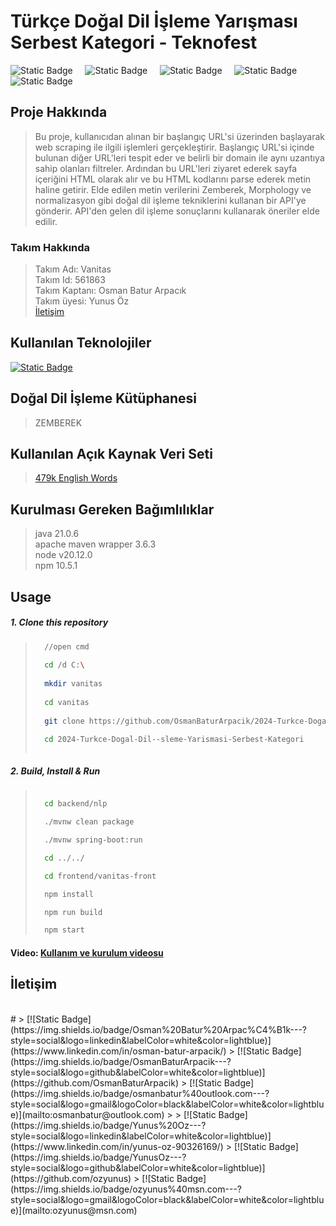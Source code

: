 # Türkçe Doğal Dil İşleme Yarışması Serbest Kategori - Teknofest

![Static Badge](https://img.shields.io/badge/java-21.0.6-red?style=flat-square)
&nbsp; &nbsp; ![Static Badge](https://img.shields.io/badge/node-v20.12.0-red?style=flat&logo=nodedotjs&logoColor=green)
&nbsp; &nbsp; ![Static Badge](https://img.shields.io/badge/npm-v10.5.1-red?style=flat&logo=npm)
&nbsp; &nbsp; ![Static Badge](https://img.shields.io/badge/apache%20maven%20wrapper-3.6.3-red?style=flat-square&logo=apachemaven&logoColor=blue&labelColor=%23fffdd0&color=blue)
&nbsp; &nbsp; ![Static Badge](https://img.shields.io/badge/spring-3.3.2-red?style=flat-square&logo=spring&labelColor=white&color=green)

## **Proje Hakkında** 
>Bu proje, kullanıcıdan alınan bir başlangıç URL'si üzerinden başlayarak web scraping ile ilgili işlemleri gerçekleştirir. Başlangıç URL'si içinde bulunan diğer URL'leri tespit eder ve belirli bir domain ile aynı uzantıya sahip olanları filtreler. Ardından bu URL'leri ziyaret ederek sayfa içeriğini HTML olarak alır ve bu HTML kodlarını parse ederek metin haline getirir. Elde edilen metin verilerini Zemberek, Morphology ve normalizasyon gibi doğal dil işleme tekniklerini kullanan bir API'ye gönderir. API'den gelen dil işleme sonuçlarını kullanarak öneriler elde edilir.
### Takım Hakkında
> Takım Adı: Vanitas <br>
> Takım Id: 561863 <br>
> Takım Kaptanı: Osman Batur Arpacık <br>
> Takım üyesi: Yunus Öz <br>
> <a href="#contact" class="button">İletişim</a>

## Kullanılan Teknolojiler
[![Static Badge](https://img.shields.io/badge/Java%20Spring---?style=for-the-badge&logo=spring&labelColor=white)](https://spring.io/)
&nbsp; &nbsp; &nbsp;

## Doğal Dil İşleme Kütüphanesi
> ZEMBEREK

## Kullanılan Açık Kaynak Veri Seti
> [479k English Words](https://www.kaggle.com/datasets/yk1598/479k-english-words)


## Kurulması Gereken Bağımlılıklar
>java 21.0.6 <br>
>apache maven wrapper 3.6.3 <br>
>node v20.12.0 <br>
>npm 10.5.1 <br>
>[]()

## Usage
##### 1. Clone this repository
>  ```sh
>    //open cmd
>    
>    cd /d C:\
>    
>    mkdir vanitas
>    
>    cd vanitas
>    
>    git clone https://github.com/OsmanBaturArpacik/2024-Turkce-Dogal-Dil--sleme-Yarismasi-Serbest-Kategori.git
>
>    cd 2024-Turkce-Dogal-Dil--sleme-Yarismasi-Serbest-Kategori
>    
>  ```
>
>
##### 2. Build, Install & Run
>  ```sh
> 
>    cd backend/nlp
>
>    ./mvnw clean package
> 
>    ./mvnw spring-boot:run 
>  
>    cd ../../
>
>    cd frontend/vanitas-front
>
>    npm install
>  
>    npm run build
>  
>    npm start
>  
>  ```
>
#### Video: [Kullanım ve kurulum videosu]()

<div id="contact">
    <h2>İletişim</h2>
</div>

<br>
# 
>&nbsp;[![Static Badge](https://img.shields.io/badge/Osman%20Batur%20Arpac%C4%B1k---?style=social&logo=linkedin&labelColor=white&color=lightblue)](https://www.linkedin.com/in/osman-batur-arpacik/)
>&nbsp;[![Static Badge](https://img.shields.io/badge/OsmanBaturArpacik---?style=social&logo=github&labelColor=white&color=lightblue)](https://github.com/OsmanBaturArpacik)
>&nbsp;[![Static Badge](https://img.shields.io/badge/osmanbatur%40outlook.com---?style=social&logo=gmail&logoColor=black&labelColor=white&color=lightblue)](mailto:osmanbatur@outlook.com)
>
>&nbsp;[![Static Badge](https://img.shields.io/badge/Yunus%20Oz---?style=social&logo=linkedin&labelColor=white&color=lightblue)](https://www.linkedin.com/in/yunus-oz-90326169/)
>&nbsp;[![Static Badge](https://img.shields.io/badge/YunusOz---?style=social&logo=github&labelColor=white&color=lightblue)](https://github.com/ozyunus)
>&nbsp;[![Static Badge](https://img.shields.io/badge/ozyunus%40msn.com---?style=social&logo=gmail&logoColor=black&labelColor=white&color=lightblue)](mailto:ozyunus@msn.com)
